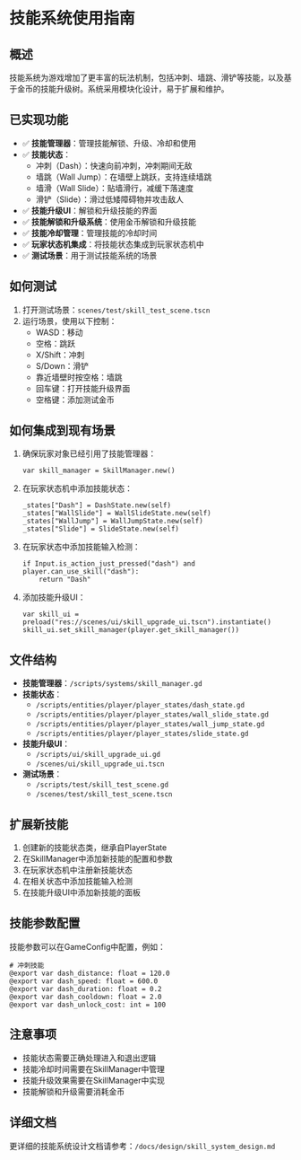 # 技能系统使用指南

## 概述

技能系统为游戏增加了更丰富的玩法机制，包括冲刺、墙跳、滑铲等技能，以及基于金币的技能升级树。系统采用模块化设计，易于扩展和维护。

## 已实现功能

- ✅ **技能管理器**：管理技能解锁、升级、冷却和使用
- ✅ **技能状态**：
  - 冲刺（Dash）：快速向前冲刺，冲刺期间无敌
  - 墙跳（Wall Jump）：在墙壁上跳跃，支持连续墙跳
  - 墙滑（Wall Slide）：贴墙滑行，减缓下落速度
  - 滑铲（Slide）：滑过低矮障碍物并攻击敌人
- ✅ **技能升级UI**：解锁和升级技能的界面
- ✅ **技能解锁和升级系统**：使用金币解锁和升级技能
- ✅ **技能冷却管理**：管理技能的冷却时间
- ✅ **玩家状态机集成**：将技能状态集成到玩家状态机中
- ✅ **测试场景**：用于测试技能系统的场景

## 如何测试

1. 打开测试场景：`scenes/test/skill_test_scene.tscn`
2. 运行场景，使用以下控制：
   - WASD：移动
   - 空格：跳跃
   - X/Shift：冲刺
   - S/Down：滑铲
   - 靠近墙壁时按空格：墙跳
   - 回车键：打开技能升级界面
   - 空格键：添加测试金币

## 如何集成到现有场景

1. 确保玩家对象已经引用了技能管理器：
   ```gdscript
   var skill_manager = SkillManager.new()
   ```

2. 在玩家状态机中添加技能状态：
   ```gdscript
   _states["Dash"] = DashState.new(self)
   _states["WallSlide"] = WallSlideState.new(self)
   _states["WallJump"] = WallJumpState.new(self)
   _states["Slide"] = SlideState.new(self)
   ```

3. 在玩家状态中添加技能输入检测：
   ```gdscript
   if Input.is_action_just_pressed("dash") and player.can_use_skill("dash"):
       return "Dash"
   ```

4. 添加技能升级UI：
   ```gdscript
   var skill_ui = preload("res://scenes/ui/skill_upgrade_ui.tscn").instantiate()
   skill_ui.set_skill_manager(player.get_skill_manager())
   ```

## 文件结构

- **技能管理器**：`/scripts/systems/skill_manager.gd`
- **技能状态**：
  - `/scripts/entities/player/player_states/dash_state.gd`
  - `/scripts/entities/player/player_states/wall_slide_state.gd`
  - `/scripts/entities/player/player_states/wall_jump_state.gd`
  - `/scripts/entities/player/player_states/slide_state.gd`
- **技能升级UI**：
  - `/scripts/ui/skill_upgrade_ui.gd`
  - `/scenes/ui/skill_upgrade_ui.tscn`
- **测试场景**：
  - `/scripts/test/skill_test_scene.gd`
  - `/scenes/test/skill_test_scene.tscn`

## 扩展新技能

1. 创建新的技能状态类，继承自PlayerState
2. 在SkillManager中添加新技能的配置和参数
3. 在玩家状态机中注册新技能状态
4. 在相关状态中添加技能输入检测
5. 在技能升级UI中添加新技能的面板

## 技能参数配置

技能参数可以在GameConfig中配置，例如：

```gdscript
# 冲刺技能
@export var dash_distance: float = 120.0
@export var dash_speed: float = 600.0
@export var dash_duration: float = 0.2
@export var dash_cooldown: float = 2.0
@export var dash_unlock_cost: int = 100
```

## 注意事项

- 技能状态需要正确处理进入和退出逻辑
- 技能冷却时间需要在SkillManager中管理
- 技能升级效果需要在SkillManager中实现
- 技能解锁和升级需要消耗金币

## 详细文档

更详细的技能系统设计文档请参考：`/docs/design/skill_system_design.md`